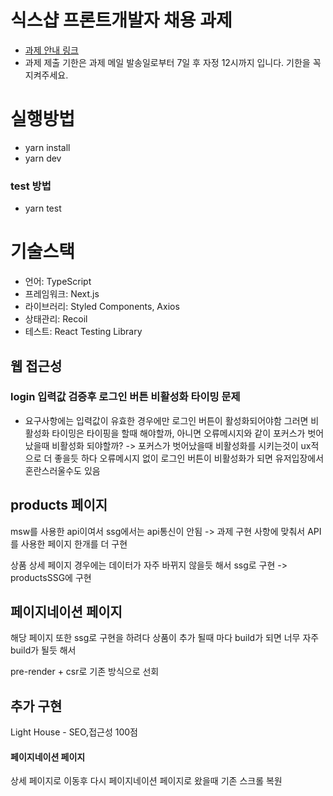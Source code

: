 # 식스샵 프론트개발자 채용 과제

- [과제 안내 링크](https://www.notion.so/sixshop/af7f8a9586b648e6ba92a8c24ff0ef66)
- 과제 제출 기한은 과제 메일 발송일로부터 7일 후 자정 12시까지 입니다. 기한을 꼭 지켜주세요.

# 실행방법

- yarn install
- yarn dev

### test 방법

- yarn test

# 기술스택

- 언어: TypeScript
- 프레임워크: Next.js
- 라이브러리: Styled Components, Axios
- 상태관리: Recoil
- 테스트: React Testing Library

## 웹 접근성

### login 입력값 검증후 로그인 버튼 비활성화 타이밍 문제

- 요구사항에는 입력값이 유효한 경우에만 로그인 버튼이 활성화되어야함
  그러면 비활성화 타이밍은 타이핑을 할때 해야할까, 아니면 오류메시지와 같이 포커스가 벗어났을때 비활성화 되야할까?
  -> 포커스가 벗어났을때 비활성화를 시키는것이 ux적으로 더 좋을듯 하다
  오류메시지 없이 로그인 버튼이 비활성화가 되면 유저입장에서 혼란스러울수도 있음

## products 페이지

msw를 사용한 api이여서 ssg에서는 api통신이 안됨
-> 과제 구현 사항에 맞춰서 API를 사용한 페이지 한개를 더 구현

상품 상세 페이지 경우에는 데이터가 자주 바뀌지 않을듯 해서 ssg로 구현
-> productsSSG에 구현

## 페이지네이션 페이지

해당 페이지 또한 ssg로 구현을 하려다
상품이 추가 될때 마다 build가 되면 너무 자주 build가 될듯 해서

pre-render + csr로 기존 방식으로 선회

## 추가 구현

Light House - SEO,접근성 100점

#### 페이지네이션 페이지

상세 페이지로 이동후 다시 페이지네이션 페이지로 왔을때 기존 스크롤 복원
